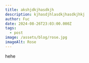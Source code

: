 ```yaml
---
title: akshjdkjhasdkjh
description: kjhasdjhlasdkjhasdkjhkj
author: Fuc
date: 2024-08-26T23:03:00.000Z
tags:
  - post
image: /assets/blog/rose.jpg
imageAlt: Rose
---
```

hehe
